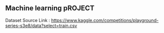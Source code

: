 ## Machine learning pROJECT


Dataset Source Link :
https://www.kaggle.com/competitions/playground-series-s3e8/data?select=train.csv
